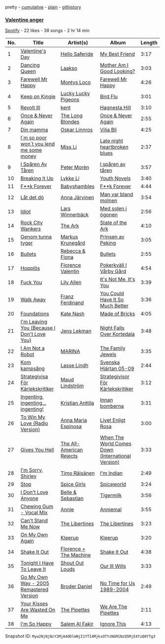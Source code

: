pretty - [cumulative](/playlists/cumulative/1apRF10Iufr0NBBiF1u7E5.md) - [plain](/playlists/plain/1apRF10Iufr0NBBiF1u7E5) - [githistory](https://github.githistory.xyz/mackorone/spotify-playlist-archive/blob/main/playlists/plain/1apRF10Iufr0NBBiF1u7E5)

### [Valentine anger](https://open.spotify.com/playlist/1apRF10Iufr0NBBiF1u7E5)

> 

[Spotify](https://open.spotify.com/user/spotify) - 22 likes - 38 songs - 2 hr 14 min

| No. | Title | Artist(s) | Album | Length |
|---|---|---|---|---|
| 1 | [Valentine's Day](https://open.spotify.com/track/0kOGIsyvAsdm1KeXnwyvea) | [Hello Saferide](https://open.spotify.com/artist/4Qxe8uorrQxMoMkhv0HrK3) | [My Best Friend](https://open.spotify.com/album/52GiFSfyBgwbpK2UDBQmKr) | 3:17 |
| 2 | [Dancing Queen](https://open.spotify.com/track/7GWxhYILVQD5CynoMlKX9P) | [Laakso](https://open.spotify.com/artist/4chKPJr2tkdsT0ghHNSUi7) | [Mother Am I Good Looking?](https://open.spotify.com/album/3dhmHFkjIqwOBrRuI18rFs) | 3:03 |
| 3 | [Farewell Mr Happy](https://open.spotify.com/track/5EiiW0bEfEuXhPR3m2GzWo) | [Montys Loco](https://open.spotify.com/artist/6t24f2QIsakBisN7UF9Qj1) | [Farewell Mr Happy](https://open.spotify.com/album/3X9iRs2CHACzQfLygj96pu) | 4:26 |
| 4 | [Keep on Kingie](https://open.spotify.com/track/2wYBDLdP2D7VqQ0o6WU1qh) | [Lucky Lucky Pigeons](https://open.spotify.com/artist/6wgawaaMNUYaxSMDfXo2ii) | [Bird Flu](https://open.spotify.com/album/2jlz79195KzWfjTcbBuDz8) | 3:01 |
| 5 | [Revolt III](https://open.spotify.com/track/3oZNrNgsi3ZBcYYClxf8qP) | [kent](https://open.spotify.com/artist/4KXp3xtaz1wWXnu5u34eVX) | [Hagnesta Hill](https://open.spotify.com/album/2P7iTgviFTwJH69Zaoo6oU) | 3:10 |
| 6 | [Once & Never Again](https://open.spotify.com/track/5cbqFKkSCQnS0QFC3j0MlT) | [The Long Blondes](https://open.spotify.com/artist/1OYQ8FaGjBFrENUZ1RLvMG) | [Once & Never Again](https://open.spotify.com/album/4QqWcpVa1PIusjctFiwoly) | 2:55 |
| 7 | [Din mamma](https://open.spotify.com/track/5pHLCK9uaFEcIFqc6zYXrX) | [Oskar Linnros](https://open.spotify.com/artist/3E8Mx37sikkaFoX5DRecLi) | [Vilja Bli](https://open.spotify.com/album/792cHkvwg6NFfDdZ3zINwJ) | 4:25 |
| 8 | [I´m so poor won´t you lend me some money](https://open.spotify.com/track/0bmMf6Sw67gCn2ck28kPA3) | [Miss Li](https://open.spotify.com/artist/04HqRx07Bv9gh7rsrMTqs7) | [Late night heartbroken blues](https://open.spotify.com/album/2hjKwf3pKZYOpc5YiwOOzV) | 2:37 |
| 9 | [I Spåren Av Tåren](https://open.spotify.com/track/3KsUhmi9vB8yo0nOHkndef) | [Peter Morén](https://open.spotify.com/artist/4z0MZkwGvdcoQqcA47Wx4O) | [I spåren av tåren](https://open.spotify.com/album/1Ih4MO8h5cPYJOcikn5phX) | 3:57 |
| 10 | [Breaking It Up](https://open.spotify.com/track/0QALW52koTWXK3dv7arqmx) | [Lykke Li](https://open.spotify.com/artist/6oBm8HB0yfrIc9IHbxs6in) | [Youth Novels](https://open.spotify.com/album/6zBW3pmU291VbFHq4EdU8C) | 3:40 |
| 11 | [F\*\*k Forever](https://open.spotify.com/track/1PotAUCOIziBcJneMBiy3F) | [Babyshambles](https://open.spotify.com/artist/0IBAqjHG8DSaD7PPCGnGiZ) | [F\*\*k Forever](https://open.spotify.com/album/46zYIOk4i5jzuwc08f7J3C) | 4:44 |
| 12 | [Låt det dö](https://open.spotify.com/track/09sWUVodQAZA68VD3sSGeL) | [Anna Järvinen](https://open.spotify.com/artist/70vrcQugFAOAtOFIW1wcyR) | [Man var bland molnen](https://open.spotify.com/album/3KOEtiA5EAbhnW9FamMLdy) | 3:54 |
| 13 | [Idiot](https://open.spotify.com/track/5pFCRMLAp7yhzeRjdW3eEu) | [Lars Winnerbäck](https://open.spotify.com/artist/33zLgL7tT1vg7eRpWYX5uI) | [Med solen i ögonen](https://open.spotify.com/album/18QW3rouH4E7srIj7PkwCL) | 2:56 |
| 14 | [Rock City Wankers](https://open.spotify.com/track/2AJGiARQyX1K4zwr3ghfv1) | [The Ark](https://open.spotify.com/artist/73ib5ljBj2xAIR7R3hTwF4) | [State of the Ark](https://open.spotify.com/album/1AIrHPL3eOoZBqDuMWKJbr) | 4:10 |
| 15 | [Genom tunna tyger](https://open.spotify.com/track/0bqe9N6xKdTUJrbBZxtJi8) | [Markus Krunegård](https://open.spotify.com/artist/3P6ePaE5unCm7vjccfcBAe) | [Prinsen av Peking](https://open.spotify.com/album/4AFcwwOL0XcZE5hnHN3Fjc) | 3:05 |
| 16 | [Bullets](https://open.spotify.com/track/28FmVrFsjZsNjynjFteDA6) | [Rebecca & Fiona](https://open.spotify.com/artist/6rgEPiKjowlMKZC1DF6W75) | [Bullets](https://open.spotify.com/album/62YfOSgu9MDGVOuWcSm2Bn) | 2:55 |
| 17 | [Hopplös](https://open.spotify.com/track/5hSMX1iEAOcQ1lgnvMMxjy) | [Florence Valentin](https://open.spotify.com/artist/6hLA4SOKykB43tu3e7iunt) | [Pokerkväll I Vårby Gård](https://open.spotify.com/album/7sO2U1Iyl83PvS4Jn8SpJD) | 4:54 |
| 18 | [Fuck You](https://open.spotify.com/track/5st5644IlBmKiiRE73UsoZ) | [Lily Allen](https://open.spotify.com/artist/13saZpZnCDWOI9D4IJhp1f) | [It's Not Me, It's You](https://open.spotify.com/album/2OUL7ZpAvUaWyylZ1lXpe0) | 3:39 |
| 19 | [Walk Away](https://open.spotify.com/track/2V6n1Pq26T0Rdp0jgy77xp) | [Franz Ferdinand](https://open.spotify.com/artist/0XNa1vTidXlvJ2gHSsRi4A) | [You Could Have It So Much Better](https://open.spotify.com/album/4aJKZKk3jb1oz7wb0OKLTw) | 3:36 |
| 20 | [Foundations](https://open.spotify.com/track/5JkTN6THtYH6bpOoHjOysc) | [Kate Nash](https://open.spotify.com/artist/5vBKu1igxFo6g1sHADkIdg) | [Made of Bricks](https://open.spotify.com/album/2gDCBa5P6SnAaY0cadefQS) | 4:05 |
| 21 | [I'm Leaving You \(Because I Don't Love You\)](https://open.spotify.com/track/4CarOe6oiPSITFxkxQQb0i) | [Jens Lekman](https://open.spotify.com/artist/7tzI4rSFTHafjF18ZrNZWx) | [Night Falls Over Kortedala](https://open.spotify.com/album/6quNRCe1mYOvTd6LL5beiF) | 3:48 |
| 22 | [I Am Not a Robot](https://open.spotify.com/track/0fiPpwBPIaxxydn4KzX9Tc) | [MARINA](https://open.spotify.com/artist/6CwfuxIqcltXDGjfZsMd9A) | [The Family Jewels](https://open.spotify.com/album/1CtDa7pVfLF4u2ZadRTWz7) | 3:35 |
| 23 | [Kom kampsång](https://open.spotify.com/track/2iTZEHEOYf6TE09C4hysqt) | [Lasse Lindh](https://open.spotify.com/artist/4ehBGotbRDOgqcrUomjJyd) | [Svenska Hjärtan 05\-09](https://open.spotify.com/album/4KMIc0mg8DvePHQbFMgyqg) | 2:44 |
| 24 | [Strategivisa För Kärlekskritiker](https://open.spotify.com/track/0XeEPlpwETWXcfBg9QuPOo) | [Maud Lindström](https://open.spotify.com/artist/0Yo8fMYcLCt3CpEC1otUFe) | [Strategivisor För Kärlekskritiker](https://open.spotify.com/album/4dPZQct5FTliqx711A9EId) | 3:12 |
| 25 | [Ingenting, ingenting..\. ingenting!](https://open.spotify.com/track/1AbVGhuxG2sbXNbX2bDggf) | [Kristian Anttila](https://open.spotify.com/artist/3mb5n2PKsRfAhNciHOHRbm) | [Innan bomberna](https://open.spotify.com/album/4x6MHKlP83ne2WqfoMs9OZ) | 3:31 |
| 26 | [To Win My Love \(Radio Version\)](https://open.spotify.com/track/7b9wsKJ2a2gz147daQovy7) | [Anna Maria Espinosa](https://open.spotify.com/artist/6nCO4Jv7mU99OS6jLevYVH) | [Livet Enligt Rosa](https://open.spotify.com/album/1sFPO3y93AB2cduvwZ2xyV) | 3:00 |
| 27 | [Gives You Hell](https://open.spotify.com/track/2lAYJ8sXqvGbl6wuWOgV2S) | [The All\-American Rejects](https://open.spotify.com/artist/3vAaWhdBR38Q02ohXqaNHT) | [When The World Comes Down \(International Version\)](https://open.spotify.com/album/0XAThtL7xegX4tSkCYICnQ) | 3:33 |
| 28 | [I'm Sorry, Shirley](https://open.spotify.com/track/5MOCNk1z3QKosXdJFcd47g) | [Timo Räisänen](https://open.spotify.com/artist/3Z6WVJzHQ12kzNjhzDkIYP) | [I'm Indian](https://open.spotify.com/album/4pMDKVvz3EMVpOqdZnWTwS) | 2:49 |
| 29 | [Stop](https://open.spotify.com/track/3FteycP8CaXS1MhjcXekVT) | [Spice Girls](https://open.spotify.com/artist/0uq5PttqEjj3IH1bzwcrXF) | [Spiceworld](https://open.spotify.com/album/3sr6lAuO3nmB1u8ZuQgpiX) | 3:24 |
| 30 | [I Don't Love Anyone](https://open.spotify.com/track/3KouTOp3NeitFanepA5rXE) | [Belle & Sebastian](https://open.spotify.com/artist/4I2BJf80C0skQpp1sQmA0h) | [Tigermilk](https://open.spotify.com/album/7LJ5rw4d1VBnlSfrpHIm8N) | 3:56 |
| 31 | [Chewing Gum \- Vocal Mix](https://open.spotify.com/track/04EFBtzCTtg1SWQPK2HikB) | [Annie](https://open.spotify.com/artist/7zt6Af78CalxaPDqORfw8L) | [Anniemal](https://open.spotify.com/album/3LN3dGIFGEqTjTDwTFFCj6) | 3:55 |
| 32 | [Can't Stand Me Now](https://open.spotify.com/track/71D4LseR0RADPbyvMeTIHR) | [The Libertines](https://open.spotify.com/artist/4fSPtBgFPZzygkY6MehwQ7) | [The Libertines](https://open.spotify.com/album/4Fpg7zSk9EdANLYiPXd7ri) | 3:23 |
| 33 | [On My Own Again](https://open.spotify.com/track/1KSF25fIqPId92e70bweTH) | [Kleerup](https://open.spotify.com/artist/2YL0l5fnyHE9FEf1bwFGCc) | [Kleerup](https://open.spotify.com/album/7v6M0qYnCGZcWlkvB6bF9I) | 3:20 |
| 34 | [Shake It Out](https://open.spotify.com/track/5K5EW1r6bW6oLZwrBD75YN) | [Florence + The Machine](https://open.spotify.com/artist/1moxjboGR7GNWYIMWsRjgG) | [Shake It Out](https://open.spotify.com/album/4KCYejvKVfrQ8ILYblzhFc) | 4:38 |
| 35 | [Tonight I Have To Leave It](https://open.spotify.com/track/4OLlcgkQR9V9Eqk8sUEjtY) | [Shout Out Louds](https://open.spotify.com/artist/0UOrN3LNaKApiOSdvJiETl) | [Our Ill Wills](https://open.spotify.com/album/6XkaYefTFwNKCgeAK48l0f) | 3:33 |
| 36 | [Go My Own Way \- 2005 Remastered Version](https://open.spotify.com/track/35RxKImtiPi31RegMBMgo5) | [Broder Daniel](https://open.spotify.com/artist/0IcwumPFXL1XWQ0Z9CCuCV) | [No Time for Us 1989\-2004](https://open.spotify.com/album/5ebnp3ecKxew3JNAHxxTb5) | 2:49 |
| 37 | [Your Kisses Are Wasted On Me](https://open.spotify.com/track/04F1PAQMZ7AFmVgPiTjLEm) | [The Pipettes](https://open.spotify.com/artist/1xS9wRaWvtlxsmERNuNJF2) | [We Are The Pipettes](https://open.spotify.com/album/3Fe3c2fnt8tZ16yn5fLRVu) | 2:11 |
| 38 | [I'm So Happy](https://open.spotify.com/track/6XmPqDKUxVQf59djYNqOeI) | [Salem Al Fakir](https://open.spotify.com/artist/2MRmHQ6G4vEIIlMYbMLlQ5) | [Ignore This](https://open.spotify.com/album/7sKI0nbdgb0lDo8qXx6hkG) | 4:13 |

Snapshot ID: `Myw2NjNjNzY2MjA4ODlmNjI1YTI4MjkxOTYzNGM1NzQ5MjE4YzQ0YTg3`